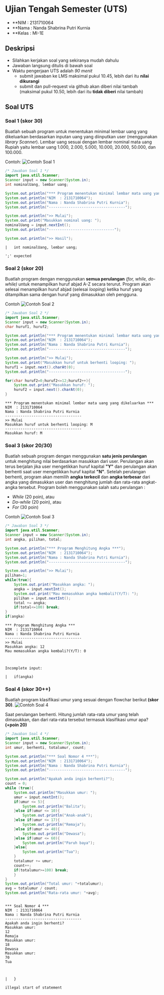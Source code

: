 # Ujian Tengah Semester (UTS)

- **NIM   : 2131710064
- **Nama  : Nanda Shabrina Putri Kurnia
- **Kelas : MI-1E

## Deskripsi
+ Silahkan kerjakan soal yang sekiranya mudah dahulu
+ Jawaban langsung ditulis di bawah soal
+ Waktu pengerjaan UTS adalah *90 menit*
    - submit jawaban ke LMS maksimal pukul 10.45, lebih dari itu **nilai dikurangi**
    - submit dan pull-request via github akan diberi nilai tambah (maksimal pukul 10.50, lebih dari itu **tidak diberi** nilai tambah)

## Soal UTS
### Soal 1  (skor 30)
Buatlah sebuah program untuk menentukan minimal lembar uang yang dikeluarkan berdasarkan inputan uang yang diinputkan user (menggunakan _library Scanner_). Lembar uang sesuai dengan lembar nominal mata uang Rupiah yaitu lembar uang 1.000, 2.000, 5.000, 10.000, 20.000, 50.000, dan 100.000.

Contoh: ![Contoh Soal 1](images/Soal1.png)


```Java
/* Jawaban Soal 1 */
import java.util.Scanner;
Scanner input = new Scanner(System.in);
int nominalUang, lembar uang;

System.out.println("*** Program menentukan minimal lembar mata uang yang dikeluarkan ***");
System.out.println("NIM  : 2131710064");
System.out.println("Nama : Nanda Shabrina Putri Kurnia");
System.out.println("-----------------------------------");

System.out.println(">> Mulai");
System.out.print("Masukkan nominal uang: ");
nominalUang = input.nextInt();
System.out.println("------------------------------");

System.out.println(">> Hasil");

```


    |   int nominalUang, lembar uang;

    ';' expected

    


### Soal 2 (skor 20)
Buatlah program dengan menggunakan **semua perulangan** _(for, while, do-while)_ untuk menampilkan huruf abjad A-Z secara terurut. Program akan selesai menampilkan huruf abjad (selesai _looping_) ketika huruf yang ditampilkan sama dengan huruf yang dimasukkan oleh pengguna.

Contoh ![Contoh Soal 2](images/Soal2.png)


```Java
/* Jawaban Soal 2 */
import java.util.Scanner;
Scanner input = new Scanner(System.in);
char huruf1, huruf2;

System.out.println("*** Program menentukan minimal lembar mata uang yang dikeluarkan ***");
System.out.println("NIM  : 2131710064");
System.out.println("Nama : Nanda Shabrina Putri Kurnia");
System.out.println("-----------------------------------");

System.out.println(">> Mulai");
System.out.print("Masukkan huruf untuk berhenti looping: ");
huruf1 = input.next().charAt(0);
System.out.println("-----------------------------------");

for(char huruf2=0;huruf2<=12;huruf2++){
    System.out.print("Masukkan huruf: ");
    huruf2 = input.next().charAt(0);
}

```

    *** Program menentukan minimal lembar mata uang yang dikeluarkan ***
    NIM  : 2131710064
    Nama : Nanda Shabrina Putri Kurnia
    -----------------------------------
    >> Mulai
    Masukkan huruf untuk berhenti looping: M
    -----------------------------------
    Masukkan huruf: M
    

### Soal 3 (skor 20/30)
Buatlah sebuah program dengan menggunakan **satu jenis perulangan** untuk menghitung nilai berdasarkan masukkan dari user. Perulangan akan terus berjalan jika user mengetikkan huruf kapital **"Y"** dan perulangan akan berhenti saat user mengetikkan huruf kapital **"N"**. 
Setelah perulangan berhenti, program akan memilih **angka terkecil** dan **angka terbesar** dari angka yang dimasukkan user dan menghitung jumlah dan rata-rata angkat-angka tersebut. Program boleh menggunakan salah satu perulangan : 

  + _While_ (20 poin), atau
  + _Do-while_ (20 poin), atau
  + _For_ (30 poin)
  
Contoh ![Contoh Soal 3](images/Soal3.png)



```Java
/* Jawaban Soal 3 */
import java.util.Scanner;
Scanner input = new Scanner(System.in);
int angka, pilihan, total;

System.out.println("*** Program Menghitung Angka ***");
System.out.println("NIM  : 2131710064");
System.out.println("Nama : Nanda Shabrina Putri Kurnia");
System.out.println("-----------------------------------");

System.out.println(">> Mulai");
pilihan=1;
while(true){
    System.out.print("Masukkan angka: ");
    angka = input.nextInt();
    System.out.print("Mau memasukkan angka kembali?(Y/T): ");
    pilihan = input.nextInt();
    total += angka;
    if(total<=100) break;
}
if(angka)
```

    *** Program Menghitung Angka ***
    NIM  : 2131710064
    Nama : Nanda Shabrina Putri Kurnia
    -----------------------------------
    >> Mulai
    Masukkan angka: 12
    Mau memasukkan angka kembali?(Y/T): 0
    


    Incomplete input:

    |   if(angka)


### Soal 4 (skor 30++)
Buatlah program klasifikasi umur yang sesuai dengan flowchar berikut **(skor 30)**. 
![Contoh Soal 4](images/Soal4.png)

Saat perulangan berhenti. Hitung jumlah rata-rata umur yang telah dimasukkan, dan dari rata-rata tersebut termasuk klasifikasi umur apa? **(+poin 20)**


```Java
/* Jawaban Soal 4 */
import java.util.Scanner;
Scanner input = new Scanner(System.in);
int umur, berhenti, totalumur, count;

System.out.println("*** Soal Nomor 4 ***");
System.out.println("NIM  : 2131710064");
System.out.println("Nama : Nanda Shabrina Putri Kurnia");
System.out.println("-----------------------------------");

System.out.println("Apakah anda ingin berhenti?");
count = 0;
while (true){
    System.out.println("Masukkan umur: ");
    umur = input.nextInt();
    if(umur <= 5){
        System.out.println("Balita");
    }else if(umur <= 10){
        System.out.println("Anak-anak");
    }else if(umur <= 17){
        System.out.println("Remaja");
    }else if(umur <= 40){
        System.out.println("Dewasa");
    }else if(umur <= 60){
        System.out.println("Paruh baya");
    }else{
        System.out.println("Tua");
    }
    totalumur += umur;
    count++;
    if(totalumur>=100) break;
    }
}  
System.out.println("Total umur: "+totalumur);
avg = totalumur / count;
System.out.println("Rata-rata umur: "+avg);



```

    *** Soal Nomor 4 ***
    NIM  : 2131710064
    Nama : Nanda Shabrina Putri Kurnia
    -----------------------------------
    Apakah anda ingin berhenti?
    Masukkan umur: 
    12
    Remaja
    Masukkan umur: 
    18
    Dewasa
    Masukkan umur: 
    70
    Tua
    


    |   }  

    illegal start of statement

    



```Java

```
